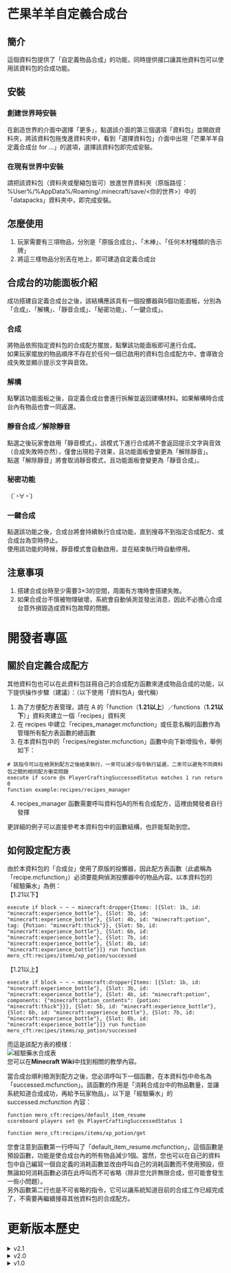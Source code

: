 # 芒果羊羊自定義合成台

## 簡介

這個資料包提供了「自定義物品合成」的功能，同時提供接口讓其他資料包可以使用該資料包的合成功能。

## 安裝

### 創建世界時安裝

在創造世界的介面中選擇「更多」，點選該介面的第三個選項「資料包」並開啟資料夾，將該資料包拖曳進資料夾中，看到「選擇資料包」介面中出現「芒果羊羊自定義合成台 for ...」的選項，選擇該資料包即完成安裝。

### 在現有世界中安裝

請把該資料包（資料夾或壓縮包皆可）放進世界資料夾（原版路徑：%User%/%AppData%/Roaming/.minecraft/save/<你的世界>）中的「datapacks」資料夾中，即完成安裝。

## 怎麼使用

1. 玩家需要有三項物品，分別是「原版合成台」、「木棒」、「任何木材種類的告示牌」
2. 將這三樣物品分別丟在地上，即可建造自定義合成台

## 合成台的功能面板介紹

成功搭建自定義合成台之後，該結構應該具有一個投擲器與5個功能面板，分別為「合成」、「解構」、「靜音合成」、「秘密功能」、「一鍵合成」。

### 合成

將物品依照指定資料包的合成配方擺放，點擊該功能面板即可進行合成。<br>
如果玩家擺放的物品順序不存在於任何一個已啟用的資料包合成配方中，會導致合成失敗並顯示提示文字與音效。

### 解構

點擊該功能面板之後，自定義合成台會進行拆解並返回建構材料。如果解構時合成台內有物品也會一同返還。

### 靜音合成／解除靜音

點選之後玩家會啟用「靜音模式」，該模式下進行合成將不會返回提示文字與音效（合成失敗時亦然），僅會出現粒子效果，且功能面板會變更為「解除靜音」。<br>
點選「解除靜音」將會取消靜音模式，且功能面板會變更為「靜音合成」。

### 秘密功能

（´◔​∀◔`)

### 一鍵合成

點選該功能之後，合成台將會持續執行合成功能，直到搜尋不到指定合成配方、或合成台為空時停止。<br>
使用該功能的時候，靜音模式會自動啟用，並在結束執行時自動停用。

## 注意事項

1. 搭建合成台時至少需要3×3的空間，周圍有方塊時會搭建失敗。
2. 如果合成台不慎被物理破壞，系統會自動偵測並發出消息，因此不必擔心合成台意外損毀造成資料包故障的問題。

# 開發者專區

## 關於自定義合成配方

其他資料包也可以在此資料包註冊自己的合成配方函數來達成物品合成的功能，以下提供操作步驟（建議）：（以下使用「資料包A」做代稱）

1. 為了方便配方表管理，請在 A 的「function（**1.21以上**）／functions（**1.21以下**）」資料夾建立一個「recipes」資料夾
2. 在 recipes 中建立「recipes_manager.mcfunction」或任意名稱的函數作為管理所有配方表函數的總函數
3. 在本資料包中的「recipes/register.mcfunction」函數中向下新增指令，舉例如下：<br>

```mcfunction
# 該指令可以在檢測到配方之後結束執行，一來可以減少指令執行延遲，二來可以避免不同資料包之間的相同配方衝突問題
execute if score @s PlayerCraftingSuccessedStatus matches 1 run return 0
function example:recipes/recipes_manager
```

4. recipes_manager 函數需要呼叫資料包A的所有合成配方，這裡由開發者自行發揮

更詳細的例子可以直接參考本資料包中的函數結構，也許能幫助到您。

## 如何設定配方表

由於本資料包的「合成台」使用了原版的投擲器，因此配方表函數（此處稱為「recipe.mcfunction」）必須要能夠偵測投擲器中的物品內容。以本資料包的「經驗藥水」為例：<br>
【1.21以下】<br>

```mcfunction
execute if block ~ ~ ~ minecraft:dropper{Items: [{Slot: 1b, id: "minecraft:experience_bottle"}, {Slot: 3b, id: "minecraft:experience_bottle"}, {Slot: 4b, id: "minecraft:potion", tag: {Potion: "minecraft:thick"}}, {Slot: 5b, id: "minecraft:experience_bottle"}, {Slot: 6b, id: "minecraft:experience_bottle"}, {Slot: 7b, id: "minecraft:experience_bottle"}, {Slot: 8b, id: "minecraft:experience_bottle"}]} run function mero_cft:recipes/items/xp_potion/successed
```

【1.21以上】<br>

```mcfunction
execute if block ~ ~ ~ minecraft:dropper{Items: [{Slot: 1b, id: "minecraft:experience_bottle"}, {Slot: 3b, id: "minecraft:experience_bottle"}, {Slot: 4b, id: "minecraft:potion", components: {"minecraft:potion_contents": {potion: "minecraft:thick"}}}, {Slot: 5b, id: "minecraft:experience_bottle"}, {Slot: 6b, id: "minecraft:experience_bottle"}, {Slot: 7b, id: "minecraft:experience_bottle"}, {Slot: 8b, id: "minecraft:experience_bottle"}]} run function mero_cft:recipes/items/xp_potion/successed
```

而這是該配方表的模樣：<br>
![經驗藥水合成表](https://i.imgur.com/ngTufgQ.png)<br>
您可以在**Minecraft Wiki**中找到相關的教學內容。<p>
當合成台順利檢測到配方之後，您必須呼叫下一個函數，在本資料包中命名為「successed.mcfunction」。該函數的作用是「消耗合成台中的物品數量，並讓系統知道合成成功，再給予玩家物品」，以下是「經驗藥水」的 successed.mcfunction 內容：<br>

```mcfunction
function mero_cft:recipes/default_item_resume
scoreboard players set @s PlayerCraftingSuccessedStatus 1

function mero_cft:recipes/items/xp_potion/get
```

您會注意到函數第一行呼叫了「default_item_resume.mcfunction」，這個函數是預設函數，功能是使合成台內的所有物品減少1個。當然，您也可以在自己的資料包中自己編寫一個自定義的消耗函數並改由呼叫自己的消耗函數而不使用預設，但無論如何消耗函數必須在此呼叫而不可省略（除非您允許無限合成，但可能會發生一些小問題）。<br>
另外函數第二行也是不可省略的指令，它可以讓系統知道目前的合成工作已經完成了，不需要再繼續搜尋其他資料包的合成配方。

# 更新版本歷史

<details>
    <summary>v2.1</summary>

    - 修正「經驗藥水」的合成表Bug
    
    - 修正一些指令語法

</details>
<details>
    <summary>v2.0</summary>

    - 將資料包的遊戲運行版本從 1.20.4 提升至 1.21
    
    - 「經驗藥水」的堆疊數量從1個提升為16個

</details>
<details>
    <summary>v1.0</summary>

    - 更新了 1 個挑戰成就
    
    - 包含 3 個資料包物品
    
    - 新增「一鍵合成」功能
    
    - 添加例外事件處理 >>> 當合成檯、經驗產生器被意外破壞時啟動相關處理程序
    
    - 針對更新至 1.20.4 的資料包「進度」改動內容進行修復

</details>
